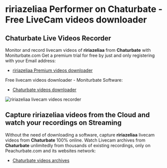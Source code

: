 # ririazeliaa Performer on Chaturbate - Free LiveCam videos downloader

## Chaturbate Live Videos Recorder

Monitor and record livecam videos of **ririazeliaa** from **Chaturbate** with Moniturbate.com
Get a premium trial for free by just and only registering with your Email address:
* [ririazeliaa Premium videos downloader](https://moniturbate.com/request-demo-licence-key.html)

Free livecam videos downloader - Moniturbate Software:
* [Chaturbate videos downloader](https://moniturbate.com/moniturbate-download-software.html)

![ririazeliaa livecam videos recorder](https://peachurnet.com/templates/moniturbate-software.png)


## Capture ririazeliaa videos from the Cloud and watch your recordings on Streaming

Without the need of downloading a software, capture **ririazeliaa** livecam videos from **Chaturbate** 100% online.
Watch Livecam archives from **Chaturbate** unlimitedly from thousands of existing recordings, only on Peachurbate.com and its websites network:
* [Chaturbate videos archives](https://peachurnet.com/)